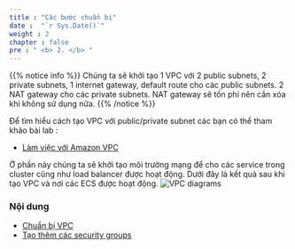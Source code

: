 ```yaml
---
title : "Các bước chuẩn bị"
date :  "`r Sys.Date()`" 
weight : 2 
chapter : false
pre : " <b> 2. </b> "
---
```


{{% notice info %}}
Chúng ta sẽ khởi tạo 1 VPC với 2 public subnets, 2 private subnets, 1 internet gateway, default route cho các public subnets. 2 NAT gateway cho các private subnets. NAT gateway sẽ tốn phí nên cần xóa khi không sử dụng nữa.
{{% /notice %}}

Để tìm hiểu cách tạo VPC với public/private subnet các bạn có thể tham khảo bài lab :
  - [Làm việc với Amazon VPC](https://000003.awsstudygroup.com/vi/)

Ở phần này chúng ta sẽ khởi tạo môi trường mạng để cho các service trong cluster cũng như load balancer được hoạt động. Dưới đây là kết quả sau khi tạo VPC và nơi các ECS được hoạt động.
![VPC diagrams](/images/2-prerequiste/vpc_diagrams.png) 

### Nội dung
  - [Chuẩn bị VPC](2.1-create-vpc/)
  - [Tạo thêm các security groups](2.2-create-security-groups/)

  
